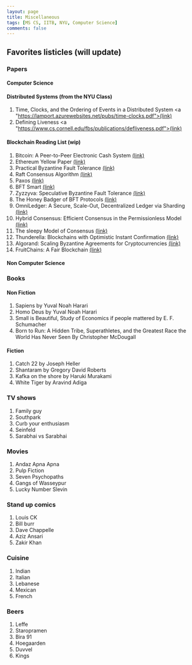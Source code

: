 ```yaml
---
layout: page
title: Miscellaneous
tags: [MS CS, IITB, NYU, Computer Science]
comments: false
---
```

## Favorites listicles (will update)
### Papers
#### Computer Science
#### Distributed Systems (from the NYU Class)
1. Time, Clocks, and the Ordering of Events in a Distributed System <a "https://lamport.azurewebsites.net/pubs/time-clocks.pdf">(link)</a>
2. Defining Liveness <a "https://www.cs.cornell.edu/fbs/publications/defliveness.pdf">(link)</a> 

#### Blockchain Reading List (wip)
1. Bitcoin: A Peer-to-Peer Electronic Cash System <a href="https://bitcoin.org/bitcoin.pdf">(link)</a>
2. Ethereum Yellow Paper <a href="https://ethereum.github.io/yellowpaper/paper.pdf">(link)</a>
3. Practical Byzantine Fault Tolerance <a href="http://pmg.csail.mit.edu/papers/osdi99.pdf">(link)</a>
4. Raft Consensus Algorithm <a href="https://raft.github.io/raft.pdf">(link)</a>
5. Paxos <a href="http://lamport.azurewebsites.net/pubs/lamport-paxos.pdf">(link)</a>
6. BFT Smart <a href="http://www.di.fc.ul.pt/~bessani/publications/dsn14-bftsmart.pdf">(link)</a>
7. Zyzzyva: Speculative Byzantine Fault Tolerance <a href="http://www.cs.cornell.edu/lorenzo/papers/kotla07Zyzzyva.pdf">(link)</a>
8. The Honey Badger of BFT Protocols <a href="https://eprint.iacr.org/2016/199.pdf">(link)</a>
9. OmniLedger: A Secure, Scale-Out, Decentralized Ledger via Sharding <a href="https://eprint.iacr.org/2017/406.pdf">(link)</a>
10. Hybrid Consensus:  Efficient Consensus in the Permissionless Model <a href="https://eprint.iacr.org/2016/917.pdf">(link)</a>
11. The sleepy Model of Consensus <a href="https://eprint.iacr.org/2016/918.pdf">(link)</a>
12. Thunderella:  Blockchains with Optimistic Instant Confirmation <a href="https://eprint.iacr.org/2017/913.pdf">(link)</a>
13. Algorand: Scaling Byzantine Agreements for Cryptocurrencies <a href="https://people.csail.mit.edu/nickolai/papers/gilad-algorand-eprint.pdf">(link)</a>
14. FruitChains: A Fair Blockchain <a href="https://eprint.iacr.org/2016/916.pdf">(link)</a>


#### Non Computer Science

### Books
#### Non Fiction
1. Sapiens by Yuval Noah Harari
2. Homo Deus by Yuval Noah Harari
3. Small is Beautiful, Study of Economics if people mattered by E. F. Schumacher
4. Born to Run: A Hidden Tribe, Superathletes, and the Greatest Race the World Has Never Seen By Christopher McDougall

#### Fiction
1. Catch 22 by Joseph Heller
2. Shantaram by Gregory David Roberts
3. Kafka on the shore by Haruki Murakami
4. White Tiger by Aravind Adiga

### TV shows
1. Family guy
2. Southpark
3. Curb your enthusiasm
4. Seinfeld
5. Sarabhai vs Sarabhai

### Movies
1. Andaz Apna Apna
2. Pulp Fiction
3. Seven Psychopaths
4. Gangs of Wasseypur
5. Lucky Number Slevin

### Stand up comics
1. Louis CK
2. Bill burr
3. Dave Chappelle
4. Aziz Ansari
5. Zakir Khan

### Cuisine
1. Indian
2. Italian
3. Lebanese
4. Mexican
5. French

### Beers
1. Leffe
2. Staropramen
3. Bira 91
4. Hoegaarden
5. Duvvel
6. Kings
